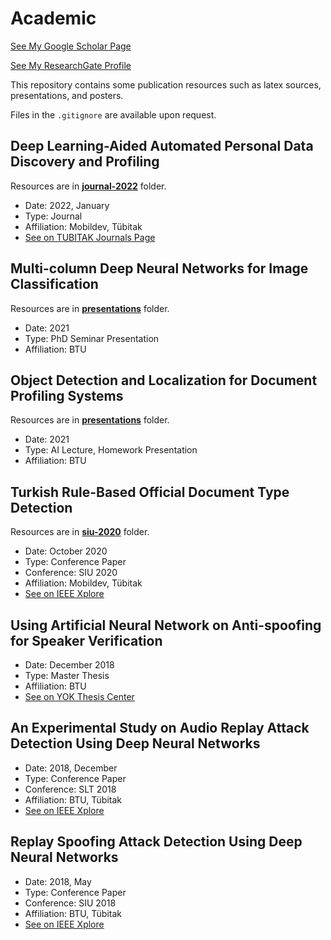 # Academic

[See My Google Scholar Page](https://scholar.google.com/citations?user=5hyZ0wsAAAAJ&hl=en)

[See My ResearchGate Profile](https://www.researchgate.net/profile/Bekir-Bakar)

This repository contains some publication resources such as latex sources, presentations, and posters.

Files in the `.gitignore` are available upon request.

## Deep Learning-Aided Automated Personal Data Discovery and Profiling

Resources are in [**journal-2022**](journal-2022/) folder.

- Date: 2022, January
- Type: Journal
- Affiliation: Mobildev, Tübitak
- [See on TUBITAK Journals Page](https://journals.tubitak.gov.tr/elektrik/vol30/iss1/12/)

## Multi-column Deep Neural Networks for Image Classification

Resources are in [**presentations**](presentations/) folder.

- Date: 2021
- Type: PhD Seminar Presentation
- Affiliation: BTU

## Object Detection and Localization for Document Profiling Systems

Resources are in [**presentations**](presentations/) folder.

- Date: 2021
- Type: AI Lecture, Homework Presentation
- Affiliation: BTU

## Turkish Rule-Based Official Document Type Detection

Resources are in [**siu-2020**](siu-2020/) folder.

- Date: October 2020
- Type: Conference Paper
- Conference: SIU 2020
- Affiliation: Mobildev, Tübitak
- [See on IEEE Xplore](https://ieeexplore.ieee.org/document/9302159)
  
## Using Artificial Neural Network on Anti-spoofing for Speaker Verification

- Date: December 2018
- Type: Master Thesis
- Affiliation: BTU
- [See on YOK Thesis Center](https://bit.ly/3v94Ota)

## An Experimental Study on Audio Replay Attack Detection Using Deep Neural Networks

- Date: 2018, December
- Type: Conference Paper
- Conference: SLT 2018
- Affiliation: BTU, Tübitak
- [See on IEEE Xplore](https://ieeexplore.ieee.org/document/8639511)

## Replay Spoofing Attack Detection Using Deep Neural Networks

- Date: 2018, May
- Type: Conference Paper
- Conference: SIU 2018
- Affiliation: BTU, Tübitak
- [See on IEEE Xplore](https://ieeexplore.ieee.org/abstract/document/8404584)
